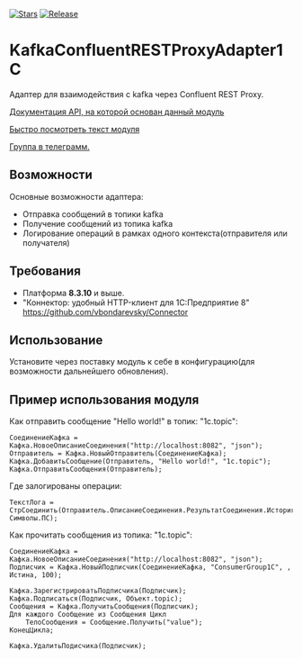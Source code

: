 [![Stars](https://img.shields.io/github/stars/huxuxuya/KafkaConfluentRESTProxyAdapter1C.svg?label=Github%20%E2%98%85&a)](https://github.com/huxuxuya/KafkaConfluentRESTProxyAdapter1C/stargazers)
[![Release](https://img.shields.io/github/tag/huxuxuya/KafkaConfluentRESTProxyAdapter1C.svg?label=Last%20release&a)](https://github.com/huxuxuya/KafkaConfluentRESTProxyAdapter1C/releases)

# KafkaConfluentRESTProxyAdapter1C
Адаптер для взаимодействия с kafka через Confluent REST Proxy.

[Документация API, на которой основан данный модуль]( https://docs.confluent.io/platform/current/kafka-rest/api.html)

[Быстро посмотреть текст модуля](./KafkaConfluentRESTProxyAdapter1C/src/CommonModules/Кафка/Module.bsl)

[Группа в телеграмм.](https://t.me/k8s_1c)

## Возможности
Основные возможности адаптера:
- Отправка сообщений в топики kafka
- Получение сообщений из топика kafka
- Логирование операций в рамках одного контекста(отправителя или получателя)


## Требования
- Платформа **8.3.10** и выше.
- "Коннектор: удобный HTTP-клиент для 1С:Предприятие 8" https://github.com/vbondarevsky/Connector

## Использование
Установите через поставку модуль к себе в конфигурацию(для возможности дальнейшего обновления).

## Пример использования модуля

Как отправить сообщение "Hello world!" в топик: "1c.topic":
```bsl
СоединениеКафка = Кафка.НовоеОписаниеСоединения("http://localhost:8082", "json");
Отправитель = Кафка.НовыйОтправитель(СоединениеКафка);
Кафка.ДобавитьСообщение(Отправитель, "Hello world!", "1c.topic");	   	
Кафка.ОтправитьСообщения(Отправитель);     
```

Где залогированы операции:
```bsl
ТекстЛога = СтрСоединить(Отправитель.ОписаниеСоединения.РезультатСоединения.ИсторияОпераций, Символы.ПС);
```

Как прочитать сообщения из топика: "1с.topic":
```bsl
СоединениеКафка = Кафка.НовоеОписаниеСоединения("http://localhost:8082", "json");
Подписчик = Кафка.НовыйПодписчик(СоединениеКафка, "ConsumerGroup1C", , Истина, 100);
	
Кафка.ЗарегистрироватьПодписчика(Подписчик);	
Кафка.Подписаться(Подписчик, Объект.topic);	
Сообщения = Кафка.ПолучитьСообщения(Подписчик);
Для каждого Сообщение из Сообщения Цикл 
	ТелоСообщения = Сообщение.Получить("value");
КонецЦикла;
	
Кафка.УдалитьПодисчика(Подписчик);
```
